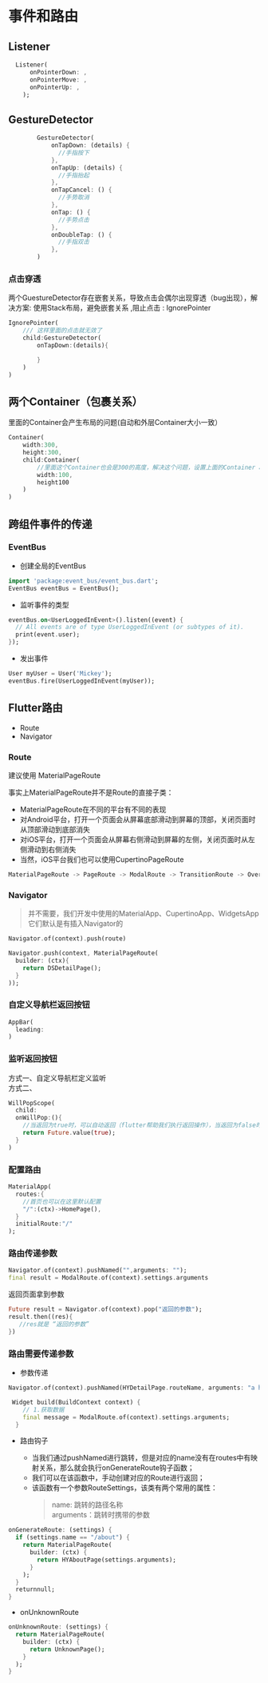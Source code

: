 # 事件和路由

## Listener
```dart
  Listener(
      onPointerDown: ,
      onPointerMove: ,
      onPointerUp: ,
    );
```

## GestureDetector
```dart
        GestureDetector(
            onTapDown: (details) {
              //手指按下
            },
            onTapUp: (details) {
              //手指抬起
            },
            onTapCancel: () {
              //手势取消
            },
            onTap: () {
              //手势点击
            },
            onDoubleTap: () {
              //手指双击
            },
        )
```
### 点击穿透
两个GuestureDetector存在嵌套关系，导致点击会偶尔出现穿透（bug出现），解决方案:
使用Stack布局，避免嵌套关系 ,阻止点击 : IgnorePointer
```dart
IgnorePointer(
    /// 这样里面的点击就无效了
    child:GestureDetector(
        onTapDown:(details){

        }
    )
)
```
 

## 两个Container（包裹关系）
里面的Container会产生布局的问题(自动和外层Container大小一致）
```dart
Container(
    width:300,
    height:300,
    child:Container(
        //里面这个Container也会是300的高度，解决这个问题，设置上面的Container alignment
        width:100,
        height100
    )
)
```

## 跨组件事件的传递
### EventBus
- 创建全局的EventBus
```dart
import 'package:event_bus/event_bus.dart';
EventBus eventBus = EventBus();
```
- 监听事件的类型
```dart
eventBus.on<UserLoggedInEvent>().listen((event) {
  // All events are of type UserLoggedInEvent (or subtypes of it).
  print(event.user);
});
```
- 发出事件
```dart
User myUser = User('Mickey');
eventBus.fire(UserLoggedInEvent(myUser));
```

## Flutter路由
- Route
- Navigator
### Route 
建议使用 MaterialPageRoute

事实上MaterialPageRoute并不是Route的直接子类：

- MaterialPageRoute在不同的平台有不同的表现
- 对Android平台，打开一个页面会从屏幕底部滑动到屏幕的顶部，关闭页面时从顶部滑动到底部消失
- 对iOS平台，打开一个页面会从屏幕右侧滑动到屏幕的左侧，关闭页面时从左侧滑动到右侧消失
- 当然，iOS平台我们也可以使用CupertinoPageRoute
```dart
MaterialPageRoute -> PageRoute -> ModalRoute -> TransitionRoute -> OverlayRoute -> Route
```

### Navigator 
> 并不需要，我们开发中使用的MaterialApp、CupertinoApp、WidgetsApp它们默认是有插入Navigator的  

```dart
Navigator.of(context).push(route)

Navigator.push(context, MaterialPageRoute(
  builder: (ctx){
    return DSDetailPage();
  }
));
```

### 自定义导航栏返回按钮
```dart
AppBar(
  leading:
)
```

### 监听返回按钮
方式一、自定义导航栏定义监听  
方式二、
```dart
WillPopScope(
  child:
  onWillPop:(){
    //当返回为true时，可以自动返回（flutter帮助我们执行返回操作），当返回为false时，自行写返回代码
    return Future.value(true);
  }
)
```

### 配置路由
```dart
MaterialApp(
  routes:{
    //首页也可以在这里默认配置
    "/":(ctx)->HomePage(),
  }
  initialRoute:"/"
);
```

###  路由传递参数
```dart
Navigator.of(context).pushNamed("",arguments: "");
final result = ModalRoute.of(context).settings.arguments
```
返回页面拿到参数
```dart
Future result = Navigator.of(context).pop("返回的参数");
result.then((res){
   //res就是 “返回的参数”
})
```

### 路由需要传递参数
- 参数传递
```dart
Navigator.of(context).pushNamed(HYDetailPage.routeName, arguments: "a home message of naned route");
```
```dart
 Widget build(BuildContext context) {
    // 1.获取数据
    final message = ModalRoute.of(context).settings.arguments;
  }
```
- 路由钩子

  - 当我们通过pushNamed进行跳转，但是对应的name没有在routes中有映射关系，那么就会执行onGenerateRoute钩子函数；
  - 我们可以在该函数中，手动创建对应的Route进行返回；
  - 该函数有一个参数RouteSettings，该类有两个常用的属性：
    > name: 跳转的路径名称  
    > arguments：跳转时携带的参数

```dart
onGenerateRoute: (settings) {
  if (settings.name == "/about") {
    return MaterialPageRoute(
      builder: (ctx) {
        return HYAboutPage(settings.arguments);
      }
    );
  }
  returnnull;
}
```
- onUnknownRoute
```dart
onUnknownRoute: (settings) {
  return MaterialPageRoute(
    builder: (ctx) {
      return UnknownPage();
    }
  );
}
```